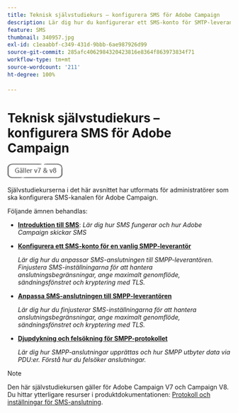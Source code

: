 ```yaml
---
title: Teknisk självstudiekurs – konfigurera SMS för Adobe Campaign
description: Lär dig hur du konfigurerar ett SMS-konto för SMTP-leverantörer och hur du analyserar och felsöker konfigurationen.
feature: SMS
thumbnail: 340957.jpg
exl-id: c1eaabbf-c349-431d-9bbb-6ae987926d99
source-git-commit: 285afc4062984320423816e8364f863973834f71
workflow-type: tm+mt
source-wordcount: '211'
ht-degree: 100%

---
```


# Teknisk självstudiekurs – konfigurera SMS för Adobe Campaign

![Gäller V7 och V8](../assets/V7-V8-stamp.png)

Självstudiekurserna i det här avsnittet har utformats för administratörer som ska konfigurera SMS-kanalen för Adobe Campaign.

Följande ämnen behandlas:

* **[Introduktion till SMS](/help/tutorial-sms/introduction-to-sms.md)**:
   *Lär dig hur SMS fungerar och hur Adobe Campaign skickar SMS*

* **[Konfigurera ett SMS-konto för en vanlig SMPP-leverantör](/help/tutorial-sms/set-up-account-for-standard-smpp-provider.md)**

   *Lär dig hur du anpassar SMS-anslutningen till SMPP-leverantören. Finjustera SMS-inställningarna för att hantera anslutningsbegränsningar, ange maximalt genomflöde, sändningsfönstret och kryptering med TLS.*

* **[Anpassa SMS-anslutningen till SMPP-leverantören](/help/tutorial-sms/adapt-sms-connector-to-smpp-provider.md)**

   *Lär dig hur du finjusterar SMS-inställningarna för att hantera anslutningsbegränsningar, ange maximalt genomflöde, sändningsfönstret och kryptering med TLS.*

* **[Djupdykning och felsökning för SMPP-protokollet](/help/tutorial-sms/smpp-deep-dive-and-troubleshooting.md)**

   *Lär dig hur SMPP-anslutningar upprättas och hur SMPP utbyter data via PDU:er. Förstå hur du felsöker anslutningar.*

>[!NOTE]
>
>Den här självstudiekursen gäller för Adobe Campaign V7 och Campaign V8. Du hittar ytterligare resurser i produktdokumentationen: [Protokoll och inställningar för SMS-anslutning](https://experienceleague.adobe.com/docs/campaign-classic/using/sending-messages/sending-messages-on-mobiles/sms-protocol.html?lang=sv#sending-messages).
